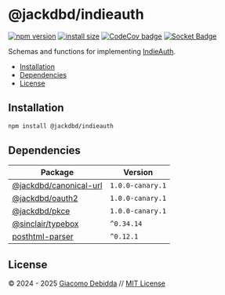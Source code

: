 # @jackdbd/indieauth

[![npm version](https://badge.fury.io/js/@jackdbd%2Findieauth.svg)](https://badge.fury.io/js/@jackdbd%2Findieauth)
[![install size](https://packagephobia.com/badge?p=@jackdbd/indieauth)](https://packagephobia.com/result?p=@jackdbd/indieauth)
[![CodeCov badge](https://codecov.io/gh/jackdbd/rapido/graph/badge.svg?token=BpFF8tmBYS)](https://app.codecov.io/gh/jackdbd/rapido?flags%5B0%5D=indieauth)
[![Socket Badge](https://socket.dev/api/badge/npm/package/@jackdbd/indieauth)](https://socket.dev/npm/package/@jackdbd/indieauth)

Schemas and functions for implementing [IndieAuth](https://indieauth.spec.indieweb.org/).

- [Installation](#installation)
- [Dependencies](#dependencies)
- [License](#license)

## Installation

```sh
npm install @jackdbd/indieauth
```

## Dependencies

| Package | Version |
|---|---|
| [@jackdbd/canonical-url](https://www.npmjs.com/package/@jackdbd/canonical-url) | `1.0.0-canary.1` |
| [@jackdbd/oauth2](https://www.npmjs.com/package/@jackdbd/oauth2) | `1.0.0-canary.1` |
| [@jackdbd/pkce](https://www.npmjs.com/package/@jackdbd/pkce) | `1.0.0-canary.1` |
| [@sinclair/typebox](https://www.npmjs.com/package/@sinclair/typebox) | `^0.34.14` |
| [posthtml-parser](https://www.npmjs.com/package/posthtml-parser) | `^0.12.1` |

## License

&copy; 2024 - 2025 [Giacomo Debidda](https://www.giacomodebidda.com/) // [MIT License](https://spdx.org/licenses/MIT.html)
